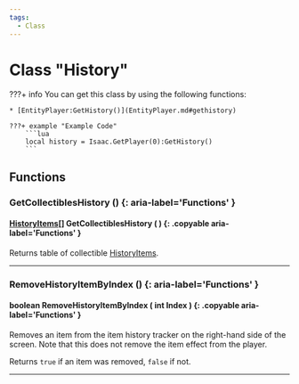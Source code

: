 ```yaml
---
tags:
  - Class
---
```

# Class "History"

???+ info
    You can get this class by using the following functions:

    * [EntityPlayer:GetHistory()](EntityPlayer.md#gethistory)

    ???+ example "Example Code"
        ```lua
        local history = Isaac.GetPlayer(0):GetHistory()
        ```
        
## Functions

### GetCollectiblesHistory () {: aria-label='Functions' }
#### [HistoryItems](HistoryItem.md)[] GetCollectiblesHistory ( ) {: .copyable aria-label='Functions' }
Returns table of collectible [HistoryItems](HistoryItem.md).

___
### RemoveHistoryItemByIndex () {: aria-label='Functions' }
#### boolean RemoveHistoryItemByIndex ( int Index ) {: .copyable aria-label='Functions' }
Removes an item from the item history tracker on the right-hand side of the screen. Note that this does not remove the item effect from the player.

Returns `true` if an item was removed, `false` if not.

___